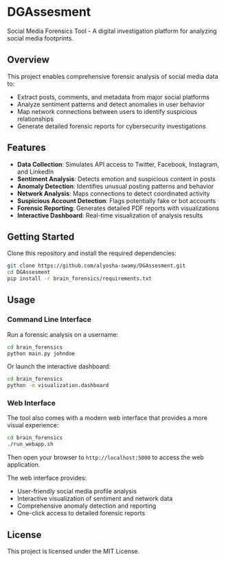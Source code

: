 # DGAssesment

Social Media Forensics Tool - A digital investigation platform for analyzing social media footprints.

## Overview

This project enables comprehensive forensic analysis of social media data to:

- Extract posts, comments, and metadata from major social platforms
- Analyze sentiment patterns and detect anomalies in user behavior
- Map network connections between users to identify suspicious relationships
- Generate detailed forensic reports for cybersecurity investigations

## Features

- **Data Collection**: Simulates API access to Twitter, Facebook, Instagram, and LinkedIn
- **Sentiment Analysis**: Detects emotion and suspicious content in posts
- **Anomaly Detection**: Identifies unusual posting patterns and behavior
- **Network Analysis**: Maps connections to detect coordinated activity
- **Suspicious Account Detection**: Flags potentially fake or bot accounts
- **Forensic Reporting**: Generates detailed PDF reports with visualizations
- **Interactive Dashboard**: Real-time visualization of analysis results

## Getting Started

Clone this repository and install the required dependencies:

```bash
git clone https://github.com/alyosha-swamy/DGAssesment.git
cd DGAssesment
pip install -r brain_forensics/requirements.txt
```

## Usage

### Command Line Interface

Run a forensic analysis on a username:

```bash
cd brain_forensics
python main.py johndoe
```

Or launch the interactive dashboard:

```bash
cd brain_forensics
python -m visualization.dashboard
```

### Web Interface

The tool also comes with a modern web interface that provides a more visual experience:

```bash
cd brain_forensics
./run_webapp.sh
```

Then open your browser to `http://localhost:5000` to access the web application.

The web interface provides:
- User-friendly social media profile analysis
- Interactive visualization of sentiment and network data
- Comprehensive anomaly detection and reporting
- One-click access to detailed forensic reports

## License

This project is licensed under the MIT License. 